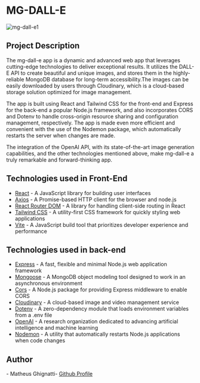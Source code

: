 <h1>MG-DALL-E</h1>

![mg-dall-e1](https://user-images.githubusercontent.com/109861614/216188372-d89643ee-3027-4d5e-8ece-5ebd0df467cf.jpg)

<h2>Project Description</h2>

<p>The mg-dall-e app is a dynamic and advanced web app that leverages cutting-edge technologies to deliver exceptional results. It utilizes the DALL-E API to create beautiful and unique images, and stores them in the highly-reliable MongoDB database for long-term accessibility.The images can be easily downloaded by users through Cloudinary, which is a cloud-based storage solution optimized for image management.</p>

<p>The app is built using React and Tailwind CSS for the front-end and Express for the back-end a popular Node.js framework, and also incorporates CORS and Dotenv to handle cross-origin resource sharing and configuration management, respectively. The app is made even more efficient and convenient with the use of the Nodemon package, which automatically restarts the server when changes are made.
</p>

<p>
   The integration of the OpenAI API, with its state-of-the-art image generation capabilities, and the other technologies mentioned above, make mg-dall-e a truly remarkable and forward-thinking app.
</p>

<h2>Technologies used in Front-End</h2>

<ul>
  <li><a href="https://reactjs.org/">React</a> - A JavaScript library for building user interfaces</li>
  <li><a href="https://github.com/axios/axios">Axios</a> - A Promise-based HTTP client for the browser and node.js</li>
  <li><a href="https://reactrouter.com/web/guides/quick-start">React Router DOM</a> - A library for handling client-side routing in React</li>
  <li><a href="https://tailwindcss.com/">Tailwind CSS</a> - A utility-first CSS framework for quickly styling web applications</li>
  <li><a href="https://vitejs.com/">Vite</a> - A JavaScript build tool that prioritizes developer experience and performance</li>
</ul>

<h2>Technologies used in back-end</h2>
<ul>
  <li><a href="https://expressjs.com/">Express</a> - A fast, flexible and minimal Node.js web application framework</li>
  <li><a href="https://mongoosejs.com/">Mongoose</a> - A MongoDB object modeling tool designed to work in an asynchronous environment</li>
  <li><a href="https://www.npmjs.com/package/cors">Cors</a> - A Node.js package for providing Express middleware to enable CORS</li>
  <li><a href="https://cloudinary.com/">Cloudinary</a> - A cloud-based image and video management service</li>
  <li><a href="https://www.npmjs.com/package/dotenv">Dotenv</a> - A zero-dependency module that loads environment variables from a .env file</li>
  <li><a href="https://openai.com/">OpenAI</a> - A research organization dedicated to advancing artificial intelligence and machine learning</li>
  <li><a href="https://nodemon.io/">Nodemon</a> - A utility that automatically restarts Node.js applications when code changes</li>
</ul>

<h2>Author</h2>
<p>- Matheus Ghignatti- <a href="https://github.com/MG-108">Github Profile</a></p>
